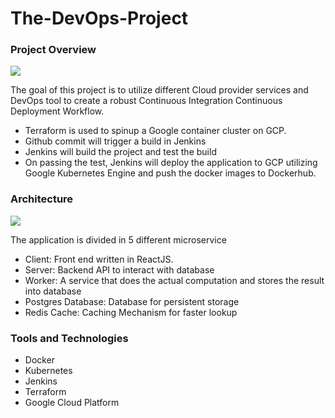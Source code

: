 # The-DevOps-Project
### Project Overview
<img src="https://github.com/priyam304/The-DevOps-Project/blob/master/CICD_Pipeline.png">

The goal of this project is to utilize different Cloud provider services and DevOps tool to create a robust Continuous Integration Continuous Deployment Workflow.
- Terraform is used to spinup a Google container cluster on GCP.
- Github commit will trigger a build in Jenkins
- Jenkins will build the project and test the build
- On passing the test, Jenkins will deploy the application to GCP utilizing Google Kubernetes Engine and push the docker images to Dockerhub.

### Architecture
<img src="https://github.com/priyam304/The-DevOps-Project/blob/master/application_architecture.png">

The application is divided in 5 different microservice
- Client: Front end written in ReactJS.
- Server: Backend API to interact with database
- Worker: A service that does the actual computation and stores the result into database
- Postgres Database: Database for persistent storage
- Redis Cache: Caching Mechanism for faster lookup
 

### Tools and Technologies
- Docker
- Kubernetes
- Jenkins
- Terraform
- Google Cloud Platform


